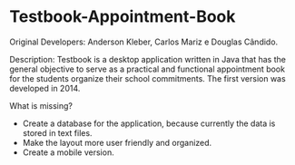 # Testbook-Appointment-Book

Original Developers: Anderson Kleber, Carlos Mariz e Douglas Cândido.

Description: Testbook is a desktop application written in Java that has the general objective to serve as a practical and functional appointment book for the students organize their school commitments. The first version was developed in 2014.

What is missing?
- Create a database for the application, because currently the data is stored in text files.
- Make the layout more user friendly and organized.
- Create a mobile version.


